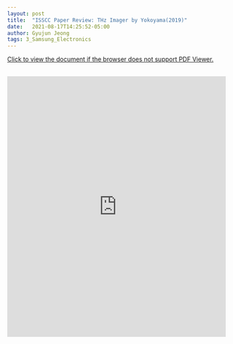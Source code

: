```yaml
---
layout: post
title:  "ISSCC Paper Review: THz Imager by Yokoyama(2019)"
date:   2021-08-17T14:25:52-05:00
author: Gyujun Jeong
tags: 3_Samsung_Electronics
---
```


<a href="https://drive.google.com/file/d/1zTygVbVUJtdxLt7jcUvJJFk5kOZVqJnH/preview" target="_blank">Click to view the document if the browser does not support PDF Viewer.</a><br><br>
<iframe src="https://drive.google.com/file/d/1zTygVbVUJtdxLt7jcUvJJFk5kOZVqJnH/preview" style="width:100%; height:600px;" frameborder="0"></iframe>
